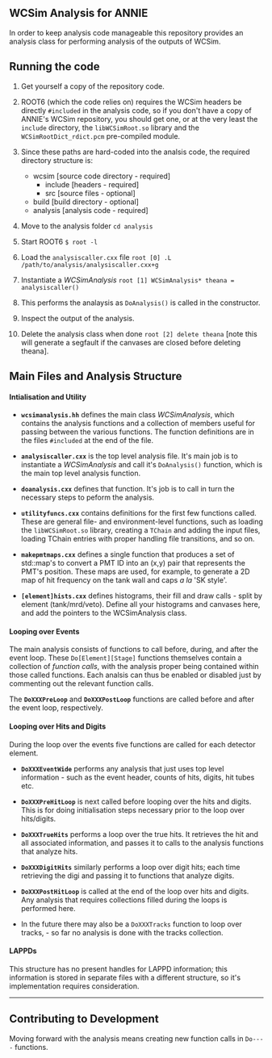 ## WCSim Analysis for ANNIE
In order to keep analysis code manageable this repository provides an analysis class for performing analysis of the outputs of WCSim. 

## Running the code
1. Get yourself a copy of the repository code. 

2. ROOT6 (which the code relies on) requires the WCSim headers be directly `#included` in the analysis code, so if you don't have a copy of ANNIE's WCSim repository, you should get one, or at the very least the `include` directory, the `libWCSimRoot.so` library and the `WCSimRootDict_rdict.pcm` pre-compiled module. 

3. Since these paths are hard-coded into the analsis code, the required directory structure is: 
    * wcsim     [source code directory - required]
        * include [headers - required]
        * src     [source files - optional]
    * build     [build directory - optional]
    * analysis   [analysis code - required]

4. Move to the analysis folder
```cd analysis```

5. Start ROOT6
```$ root -l```

6. Load the `analysiscaller.cxx` file
```root [0] .L /path/to/analysis/analysiscaller.cxx+g```

7. Instantiate a _WCSimAnalysis_
```root [1] WCSimAnalysis* theana = analysiscaller()```

8. This performs the analaysis as `DoAnalysis()` is called in the constructor. 

9. Inspect the output of the analysis.

10. Delete the analysis class when done
`root [2] delete theana`
[note this will generate a segfault if the canvases are closed before deleting theana].

## Main Files and Analysis Structure

#### Intialisation and Utility

* **`wcsimanalysis.hh`** defines the main class _WCSimAnalysis_, which contains the analysis functions and a collection of members useful for passing between the various functions. The function definitions are in the files `#included` at the end of the file.

* **`analysiscaller.cxx`** is the top level analysis file. It's main job is to instantiate a _WCSimAnalysis_ and call it's `DoAnalysis()` function, which is the main top level analysis function.

* **`doanalysis.cxx`** defines that function. It's job is to call in turn the necessary steps to peform the analysis.

* **`utilityfuncs.cxx`** contains definitions for the first few functions called. These are general file- and environment-level functions, such as loading the `libWCSimRoot.so` library, creating a `TChain` and adding the input files, loading TChain entries with proper handling file transitions, and so on.

* **`makepmtmaps.cxx`** defines a single function that produces a set of std::map's to convert a PMT ID into an (x,y) pair that represents the PMT's position. These maps are used, for example, to generate a 2D map of hit frequency on the tank wall and caps _a la_ 'SK style'. 

* **`[element]hists.cxx`** defines histograms, their fill and draw calls - split by element (tank/mrd/veto). Define all your histograms and canvases here, and add the pointers to the WCSimAnalysis class. 

#### Looping over Events
The main analysis consists of functions to call before, during, and after the event loop. These `Do[Element][Stage]` functions themselves contain a collection of _function calls_, with the analysis proper being contained within those called functions. Each analsis can thus be enabled or disabled just by commenting out the relevant function calls. 

The **`DoXXXPreLoop`** and **`DoXXXPostLoop`** functions are called before and after the event loop, respectively.

#### Looping over Hits and Digits
During the loop over the events five functions are called for each detector element. 

* **`DoXXXEventWide`** performs any analysis that just uses top level information - such as the event header, counts of hits, digits, hit tubes etc.

* **`DoXXXPreHitLoop`** is next called before looping over the hits and digits. This is for doing initialisation steps necessary prior to the loop over hits/digits. 

* **`DoXXXTrueHits`** performs a loop over the true hits. It retrieves the hit and all associated information, and passes it to calls to the analysis functions that analyze hits.

* **`DoXXXDigitHits`** similarly performs a loop over digit hits; each time retrieving the digi and passing it to functions that analyze digits. 

* **`DoXXXPostHitLoop`** is called at the end of the loop over hits and digits. Any analysis that requires collections filled during the loops is performed here.

* In the future there may also be a `DoXXXTracks` function to loop over tracks, - so far no analysis is done with the tracks collection. 

#### LAPPDs

This structure has no present handles for LAPPD information; this information is stored in separate files with a different structure, so it's implementation requires consideration.

____

## Contributing to Development
Moving forward with the analysis means creating new function calls in `Do----` functions.
